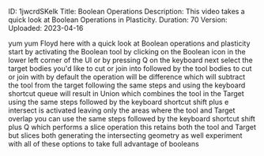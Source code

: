 ID: 1jwcrdSKelk
Title: Boolean Operations
Description: This video takes a quick look at Boolean Operations in Plasticity.
Duration: 70
Version: 
Uploaded: 2023-04-16

yum yum Floyd here with a quick look at
Boolean operations and plasticity start
by activating the Boolean tool by
clicking on the Boolean icon in the
lower left corner of the UI or by
pressing Q on the keyboard next select
the target bodies you'd like to cut or
join into followed by the tool bodies to
cut or join with by default the
operation will be difference which will
subtract the tool from the target
following the same steps and using the
keyboard shortcut queue will result in
Union which combines the tool in the
Target using the same steps followed by
the keyboard shortcut shift plus e
intersect is activated leaving only the
areas where the tool and Target overlap
you can use the same steps followed by
the keyboard shortcut shift plus Q
which performs a slice operation this
retains both the tool and Target but
slices both generating the intersecting
geometry as well experiment with all of
these options to take full advantage of
booleans